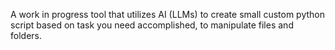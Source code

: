 A work in progress tool that utilizes AI (LLMs) to create small custom python script based on task you need accomplished, to manipulate files and folders.
